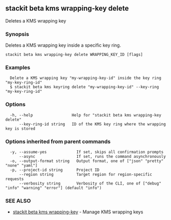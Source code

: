## stackit beta kms wrapping-key delete

Deletes a KMS wrapping key

### Synopsis

Deletes a KMS wrapping key inside a specific key ring.

```
stackit beta kms wrapping-key delete WRAPPING_KEY_ID [flags]
```

### Examples

```
  Delete a KMS wrapping key "my-wrapping-key-id" inside the key ring "my-key-ring-id"
  $ stackit beta kms keyring delete "my-wrapping-key-id" --key-ring "my-key-ring-id"
```

### Options

```
  -h, --help                 Help for "stackit beta kms wrapping-key delete"
      --key-ring-id string   ID of the KMS key ring where the wrapping key is stored
```

### Options inherited from parent commands

```
  -y, --assume-yes             If set, skips all confirmation prompts
      --async                  If set, runs the command asynchronously
  -o, --output-format string   Output format, one of ["json" "pretty" "none" "yaml"]
  -p, --project-id string      Project ID
      --region string          Target region for region-specific requests
      --verbosity string       Verbosity of the CLI, one of ["debug" "info" "warning" "error"] (default "info")
```

### SEE ALSO

* [stackit beta kms wrapping-key](./stackit_beta_kms_wrapping-key.md)	 - Manage KMS wrapping keys

